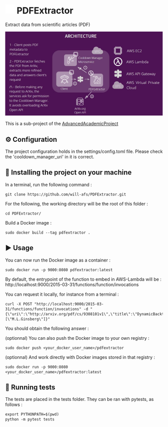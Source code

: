 # <img src="https://github.com/will-afs/PDFExtractor/blob/main/doc/img/pickaxe.png" width="30"> PDFExtractor
Extract data from scientific articles (PDF)

<img src="https://github.com/will-afs/PDFExtractor/blob/main/doc/img/PDFExtractor%20architecture.JPG" width="700">

This is a sub-project of the [AdvancedAcademicProject](https://github.com/will-afs/AdvancedAcademicProject/)

⚙️ Configuration
-----------------
The project configuration holds in the settings/config.toml file.
Please check the 'cooldown_manager_uri' in it is correct.

🔽 Installing the project on your machine
------------------------------------------
In a terminal, run the following command :

    git clone https://github.com/will-afs/PDFExtractor.git

For the following, the working directory will be the root of this folder :

    cd PDFExtractor/
    
Build a Docker image :

    sudo docker build --tag pdfextractor .

▶️ Usage
---------
You can now run the Docker image as a container :

    sudo docker run -p 9000:8080 pdfextractor:latest

By default, the entrypoint of the function to embed in AWS-Lambda will be : http://localhost:9000/2015-03-31/functions/function/invocations

You can request it locally, for instance from a terminal :

    curl -X POST "http://localhost:9000/2015-03-31/functions/function/invocations" -d "{\"uri\":\"http://arxiv.org/pdf/cs/9308101v1\",\"title\":\"DynamicBacktracking\",\"authors\":[\"M.L.Ginsberg\"]}"

You should obtain the following answer :


(optionnal) You can also push the Docker image to your own registry :

    sudo docker push <your_docker_user_name>/pdfextractor
    
(optionnal) And work directly with Docker images stored in that registry :

    sudo docker run -p 9000:8080 <your_docker_user_name>/pdfextractor:latest
    
🧪 Running tests
-----------------
The tests are placed in the tests folder. They can be ran with pytests, as follows :

    export PYTHONPATH=$(pwd)
    python -m pytest tests
